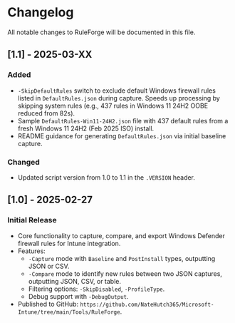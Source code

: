 # Changelog

All notable changes to RuleForge will be documented in this file.

## [1.1] - 2025-03-XX
### Added
- `-SkipDefaultRules` switch to exclude default Windows firewall rules listed in `DefaultRules.json` during capture. Speeds up processing by skipping system rules (e.g., 437 rules in Windows 11 24H2 OOBE reduced from 82s).
- Sample `DefaultRules-Win11-24H2.json` file with 437 default rules from a fresh Windows 11 24H2 (Feb 2025 ISO) install.
- README guidance for generating `DefaultRules.json` via initial baseline capture.

### Changed
- Updated script version from 1.0 to 1.1 in the `.VERSION` header.

## [1.0] - 2025-02-27
### Initial Release
- Core functionality to capture, compare, and export Windows Defender firewall rules for Intune integration.
- Features:
  - `-Capture` mode with `Baseline` and `PostInstall` types, outputting JSON or CSV.
  - `-Compare` mode to identify new rules between two JSON captures, outputting JSON, CSV, or table.
  - Filtering options: `-SkipDisabled`, `-ProfileType`.
  - Debug support with `-DebugOutput`.
- Published to GitHub: `https://github.com/NateHutch365/Microsoft-Intune/tree/main/Tools/RuleForge`.